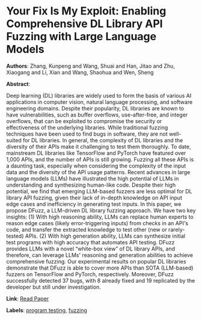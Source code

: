 # Your Fix Is My Exploit: Enabling Comprehensive DL Library API Fuzzing with Large Language Models

**Authors**: Zhang, Kunpeng and Wang, Shuai and Han, Jitao and Zhu, Xiaogang and Li, Xian and Wang, Shaohua and Wen, Sheng

**Abstract**:

Deep learning (DL) libraries are widely used to form the basis of various AI applications in computer vision, natural language processing, and software engineering domains. Despite their popularity, DL libraries are known to have vulnerabilities, such as buffer overflows, use-after-free, and integer overflows, that can be exploited to compromise the security or effectiveness of the underlying libraries. While traditional fuzzing techniques have been used to find bugs in software, they are not well-suited for DL libraries. In general, the complexity of DL libraries and the diversity of their APIs make it challenging to test them thoroughly. To date, mainstream DL libraries like TensorFlow and PyTorch have featured over 1,000 APIs, and the number of APIs is still growing. Fuzzing all these APIs is a daunting task, especially when considering the complexity of the input data and the diversity of the API usage patterns. Recent advances in large language models (LLMs) have illustrated the high potential of LLMs in understanding and synthesizing human-like code. Despite their high potential, we find that emerging LLM-based fuzzers are less optimal for DL library API fuzzing, given their lack of in-depth knowledge on API input edge cases and inefficiency in generating test inputs. In this paper, we propose DFuzz, a LLM-driven DL library fuzzing approach. We have two key insights: (1) With high reasoning ability, LLMs can replace human experts to reason edge cases (likely error-triggering inputs) from checks in an API's code, and transfer the extracted knowledge to test other (new or rarely-tested) APIs. (2) With high generation ability, LLMs can synthesize initial test programs with high accuracy that automates API testing. DFuzz provides LLMs with a novel “white-box view” of DL library APIs, and therefore, can leverage LLMs' reasoning and generation abilities to achieve comprehensive fuzzing. Our experimental results on popular DL libraries demonstrate that DFuzz is able to cover more APIs than SOTA (LLM-based) fuzzers on TensorFlow and PyTorch, respectively. Moreover, DFuzz successfully detected 37 bugs, with 8 already fixed and 19 replicated by the developer but still under investigation.

**Link**: [Read Paper](https://doi.ieeecomputersociety.org/10.1109/ICSE55347.2025.00041)

**Labels**: [program testing](../../labels/program_testing.md), [fuzzing](../../labels/fuzzing.md)
